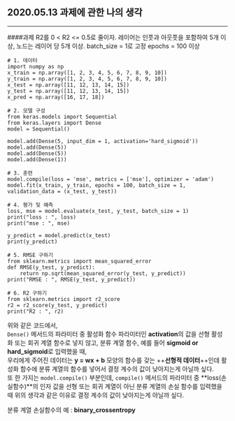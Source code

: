 ## 2020.05.13 과제에 관한 나의 생각

---

####과제
R2를 0 < R2 <= 0.5로 줄이자.
레이어는 인풋과 아웃풋을 포함하여 5개 이상, 노드는 레이어 당 5개 이상.
batch_size = 1로 고정
epochs = 100 이상
```
# 1. 데이터
import numpy as np
x_train = np.array([1, 2, 3, 4, 5, 6, 7, 8, 9, 10])
y_train = np.array([1, 2, 3, 4, 5, 6, 7, 8, 9, 10])
x_test = np.array([11, 12, 13, 14, 15])
y_test = np.array([11, 12, 13, 14, 15])
x_pred = np.array([16, 17, 18])

# 2. 모델 구성
from keras.models import Sequential
from keras.layers import Dense
model = Sequential()

model.add(Dense(5, input_dim = 1, activation='hard_sigmoid'))
model.add(Dense(5))
model.add(Dense(5))
model.add(Dense(1))

# 3. 훈련
model.compile(loss = 'mse', metrics = ['mse'], optimizer = 'adam')
model.fit(x_train, y_train, epochs = 100, batch_size = 1, validation_data = (x_test, y_test))

# 4. 평가 및 예측
loss, mse = model.evaluate(x_test, y_test, batch_size = 1)
print("loss : ", loss)
print("mse : ", mse)

y_predict = model.predict(x_test)
print(y_predict)

# 5. RMSE 구하기
from sklearn.metrics import mean_squared_error
def RMSE(y_test, y_predict):
    return np.sqrt(mean_squared_error(y_test, y_predict))
print("RMSE : ", RMSE(y_test, y_predict))

# 6. R2 구하기
from sklearn.metrics import r2_score
r2 = r2_score(y_test, y_predict)
print("R2 : ", r2)
```

위와 같은 코드에서,<br/>
`Dense()` 메서드의 파라미터 중 활성화 함수 파라미터인 **activation**의 값을
선형 활성화 또는 회귀 계열 함수로 넣지 않고,
분류 계열 함수, 예를 들어 **sigmoid or hard_sigmoid**로 입력했을 때,<br/>
우리에게 주어진 데이터는 **y = wx + b** 모양의 함수를 갖는 ++**선형적 데이터**++인데
활성화 함수에 분류 계열의 함수를 넣어서 결정 계수의 값이 낮아지는게 아닐까 싶다.
<br/>
또 한 가지는 `model.compile()` 부분인데, `compile()` 메서드의 파라미터 중
**loss(손실함수)**의 인자 값을 선형 또는 회귀 계열이 아닌 분류 계열의 손실 함수를 입력했을 때
위의 생각과 같은 이유로 결정 계수의 값이 낮아지는게 아닐까 싶다.

분류 계열 손실함수의 예 : **binary_crossentropy**